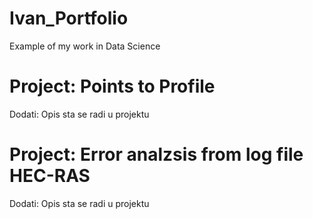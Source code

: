 # Ivan_Portfolio
Example of my work in Data Science

# Project: Points to Profile
Dodati: Opis sta se radi u projektu 


# Project: Error analzsis from log file HEC-RAS
Dodati: Opis sta se radi u projektu 
